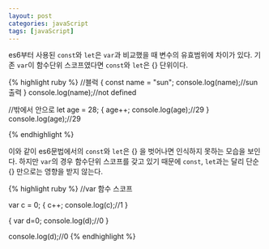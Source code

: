 ```yaml
---
layout: post
categories: javaScript
tags: [javaScript]
---
```


es6부터 사용된 `const`와 `let`은 `var`과 비교했을 때 변수의 유효범위에 차이가 있다.
기존 `var`이 함수단위 스코프였다면 `const`와 `let`은 {} 단위이다.

{% highlight ruby %}
//블럭
{
    const name = "sun";
    console.log(name);//sun 출력
}
console.log(name);//not defined

//밖에서 안으로
let age = 28;
{
    age++;
    console.log(age);//29
}
console.log(age);//29

{% endhighlight %}

이와 같이 es6문법에서의 `const`와 `let`은 {} 을 벗어나면 인식하지 못하는 모습을 보인다.
하지만 `var`의 경우 함수단위 스코프를 갖고 있기 때문에 `const`, `let`과는 달리 단순 {} 만으로는 영향을 받지 않는다.

{% highlight ruby %}
//var 함수 스코프

var c = 0;
{
    c++;
    console.log(c);//1
}

{
    var d=0;
    console.log(d);//0
}

console.log(d);//0
{% endhighlight %}
